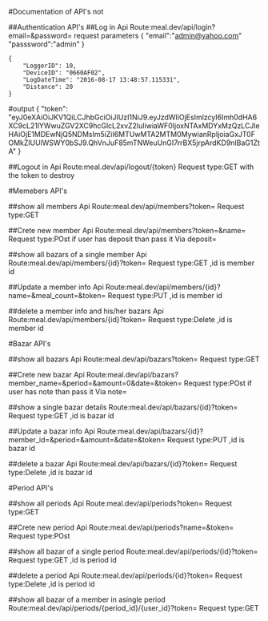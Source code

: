
#Documentation of API's not

##Authentication API's
##Log in Api
Route:meal.dev/api/login?email=&password=
 request parameters
    {
	        "email":"admin@yahoo.com"
	        "passsword":"admin"
     }
         
    {
        "LoggerID": 10,
        "DeviceID": "0660AF02",
        "LogDateTime": "2016-08-17 13:48:57.115331",
        "Distance": 20
    }
  #output
         {
              "token": "eyJ0eXAiOiJKV1QiLCJhbGciOiJIUzI1NiJ9.eyJzdWIiOjEsImlzcyI6Imh0dHA6XC9cL21lYWwuZGV2XC9hcGlcL2xvZ2luIiwiaWF0IjoxNTAxMDYxMzQzLCJleHAiOjE1MDEwNjQ5NDMsIm5iZiI6MTUwMTA2MTM0MywianRpIjoiaGxJT0FOMkZlUUlWSWY0bSJ9.QhVnJuF85mTNWeuUnGI7rrBX5jrpArdKD9nIBaG1ZtA"
         }

##Logout in Api
Route:meal.dev/api/logout/{token}
Request type:GET with the token to destroy

#Memebers  API's

##show all members Api
Route:meal.dev/api/members?token=
Request type:GET 

##Crete new member Api
Route:meal.dev/api/members?token=&name=
Request type:POst 
if user has deposit than pass it Via deposit=


##show all bazars of a single member Api
Route:meal.dev/api/members/{id}?token=
Request type:GET ,id is member id

##Update a member  info Api
Route:meal.dev/api/members/{id}?name=&meal_count=&token=
Request type:PUT ,id is member id

##delete a member info and his/her bazars Api
Route:meal.dev/api/members/{id}?token=
Request type:Delete ,id is member id

#Bazar API's

##show all bazars Api
Route:meal.dev/api/bazars?token=
Request type:GET 

##Crete new bazar Api
Route:meal.dev/api/bazars?member_name=&period=&amount=0&date=&token=
Request type:POst 
if user has note than pass it Via note=


##show a single bazar details
Route:meal.dev/api/bazars/{id}?token=
Request type:GET ,id is bazar id

##Update a  bazar info Api
Route:meal.dev/api/bazars/{id}?member_id=&period=&amount=&date=&token=
Request type:PUT ,id is bazar id

##delete a bazar  Api
Route:meal.dev/api/bazars/{id}?token=
Request type:Delete ,id is bazar id

#Period API's

##show all periods Api
Route:meal.dev/api/periods?token=
Request type:GET 

##Crete new period Api
Route:meal.dev/api/periods?name=&token=
Request type:POst 



##show all bazar of a  single period 
Route:meal.dev/api/periods/{id}?token=
Request type:GET ,id is period id



##delete a period  Api
Route:meal.dev/api/periods/{id}?token=
Request type:Delete ,id is period id

##show all bazar of a  member in asingle period 
Route:meal.dev/api/periods/{period_id}/{user_id}?token=
Request type:GET








